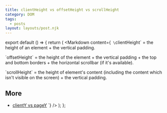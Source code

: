 ```yaml
---
title: clientHeight vs offsetHeight vs scrollHeight
category: DOM
tags:
  - posts
layout: layouts/post.njk
---
```


export default () => {
    return (
<Markdown
    content={`
\`clientHeight\` = the height of an element + the vertical padding.

\`offsetHeight\` = the height of the element + the vertical padding + the top and bottom borders + the horizontal scrollbar (if it's available).

\`scrollHeight\` = the height of element's content (including the content which isn't visible on the screen) + the vertical padding.

## More

* [clientY vs pageY](/client-y-vs-page-y)
`}
/>
    );
};
